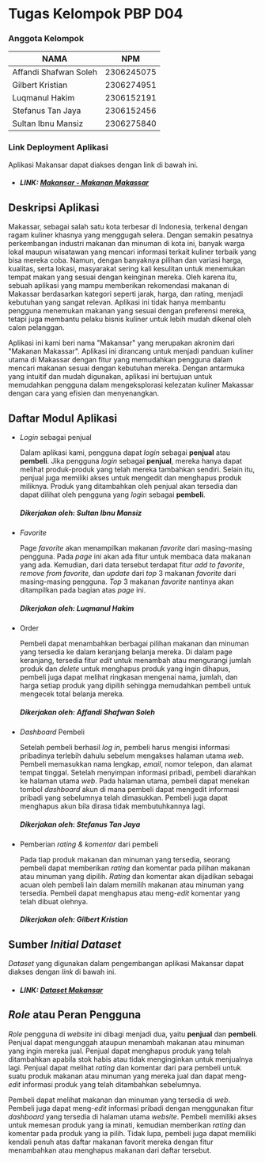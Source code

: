 # Tugas Kelompok PBP D04
### Anggota Kelompok

| NAMA                  | NPM           |
| ----------------------|---------------| 
| Affandi Shafwan Soleh | 2306245075    |
| Gilbert Kristian      | 2306274951    |
| Luqmanul Hakim        | 2306152191    |
| Stefanus Tan Jaya     | 2306152456    |
| Sultan Ibnu Mansiz    | 2306275840    |

### Link Deployment Aplikasi
Aplikasi Makansar dapat diakses dengan link di bawah ini.
* ##### LINK: [Makansar - Makanan Makassar](http://sultan-ibnu-makansar.pbp.cs.ui.ac.id/)

## Deskripsi Aplikasi
Makassar, sebagai salah satu kota terbesar di Indonesia, terkenal dengan ragam kuliner khasnya yang menggugah selera. Dengan semakin pesatnya perkembangan industri makanan dan minuman di kota ini, banyak warga lokal maupun wisatawan yang mencari informasi terkait kuliner terbaik yang bisa mereka coba. Namun, dengan banyaknya pilihan dan variasi harga, kualitas, serta lokasi, masyarakat sering kali kesulitan untuk menemukan tempat makan yang sesuai dengan keinginan mereka. Oleh karena itu, sebuah aplikasi yang mampu memberikan rekomendasi makanan di Makassar berdasarkan kategori seperti jarak, harga, dan rating, menjadi kebutuhan yang sangat relevan. Aplikasi ini tidak hanya membantu pengguna menemukan makanan yang sesuai dengan preferensi mereka, tetapi juga membantu pelaku bisnis kuliner untuk lebih mudah dikenal oleh calon pelanggan.

Aplikasi ini kami beri nama "Makansar" yang merupakan akronim dari "Makanan Makassar". Aplikasi ini dirancang untuk menjadi panduan kuliner utama di Makassar dengan fitur yang memudahkan pengguna dalam mencari makanan sesuai dengan kebutuhan mereka. Dengan antarmuka yang intuitif dan mudah digunakan, aplikasi ini bertujuan untuk memudahkan pengguna dalam mengeksplorasi kelezatan kuliner Makassar dengan cara yang efisien dan menyenangkan.

## Daftar Modul Aplikasi

* _Login_ sebagai penjual

    Dalam aplikasi kami, pengguna dapat _login_ sebagai **penjual** atau **pembeli**. Jika pengguna _login_ sebagai **penjual**, mereka hanya dapat melihat produk-produk yang telah mereka tambahkan sendiri. Selain itu, penjual juga memiliki akses untuk mengedit dan menghapus produk miliknya. Produk yang ditambahkan oleh penjual akan tersedia dan dapat dilihat oleh pengguna yang _login_ sebagai **pembeli**.

    ##### Dikerjakan oleh: Sultan Ibnu Mansiz 

* _Favorite_

    Page _favorite_ akan menampilkan makanan _favorite_ dari masing-masing pengguna. Pada _page_ ini akan ada fitur untuk membaca data makanan yang ada.  Kemudian, dari data tersebut terdapat fitur _add to favorite_, _remove from_ _favorite_, dan _update_ dari _top_ 3 makanan _favorite_ dari masing-masing pengguna. _Top_ 3 makanan _favorite_ nantinya akan ditampilkan pada bagian atas _page_ ini.

    ##### Dikerjakan oleh: Luqmanul Hakim

* Order

    Pembeli dapat menambahkan berbagai pilihan makanan dan minuman yang tersedia ke dalam keranjang belanja mereka. Di dalam page keranjang, tersedia fitur _edit_ untuk menambah atau mengurangi jumlah produk dan _delete_ untuk menghapus produk yang ingin dihapus, pembeli juga dapat melihat ringkasan mengenai nama, jumlah, dan harga setiap produk yang dipilih sehingga memudahkan pembeli untuk mengecek total belanja mereka.

    ##### Dikerjakan oleh: Affandi Shafwan Soleh

* _Dashboard_ Pembeli

    Setelah pembeli berhasil _log in_, pembeli harus mengisi informasi pribadinya terlebih dahulu sebelum mengakses halaman utama  _web_. Pembeli memasukkan nama lengkap, _email_, nomor telepon, dan alamat tempat tinggal. Setelah menyimpan informasi pribadi, pembeli diarahkan ke halaman utama _web_. Pada halaman utama, pembeli dapat menekan tombol _dashboard_ akun di mana pembeli dapat mengedit informasi pribadi yang sebelumnya telah dimasukkan. Pembeli juga dapat menghapus akun bila dirasa tidak membutuhkannya lagi.

    ##### Dikerjakan oleh: Stefanus Tan Jaya

* Pemberian _rating & komentar_ dari pembeli

    Pada tiap produk makanan dan minuman yang tersedia, seorang pembeli dapat memberikan _rating_ dan komentar pada pilihan makanan atau minuman yang dipilih. _Rating_ dan komentar akan dijadikan sebagai acuan oleh pembeli lain dalam memilih makanan atau minuman yang tersedia. Pembeli dapat menghapus atau meng-_edit_ komentar yang telah dibuat olehnya.

    ##### Dikerjakan oleh: Gilbert Kristian


## Sumber _Initial Dataset_
_Dataset_ yang digunakan dalam pengembangan aplikasi Makansar dapat diakses dengan _link_ di bawah ini.
* ##### LINK: [Dataset Makansar](https://docs.google.com/spreadsheets/d/15Phx5eEcQyXIlRXnik7vvG9ARDdfnjWsjejs8jLbDwg/edit?usp=sharing)

## _Role_ atau Peran Pengguna
_Role_ pengguna di _website_ ini dibagi menjadi dua, yaitu **penjual** dan **pembeli**. Penjual dapat mengunggah ataupun menambah makanan atau minuman yang ingin mereka jual. Penjual dapat menghapus produk yang telah ditambahkan apabila stok habis atau tidak menginginkan untuk menjualnya lagi. Penjual dapat melihat _rating_ dan komentar dari para pembeli untuk suatu produk makanan atau minuman yang mereka jual dan dapat meng-_edit_ informasi produk yang telah ditambahkan sebelumnya.  

Pembeli dapat melihat makanan dan minuman yang tersedia di _web_. Pembeli juga dapat meng-_edit_ informasi pribadi dengan menggunakan fitur _dashboard_ yang tersedia di halaman utama _website_. Pembeli memiliki akses untuk memesan produk yang ia minati, kemudian memberikan _rating_ dan komentar pada produk yang ia pilih. Tidak lupa, pembeli juga dapat memiliki kendali penuh atas daftar makanan favorit mereka dengan fitur menambahkan atau menghapus makanan dari daftar tersebut.